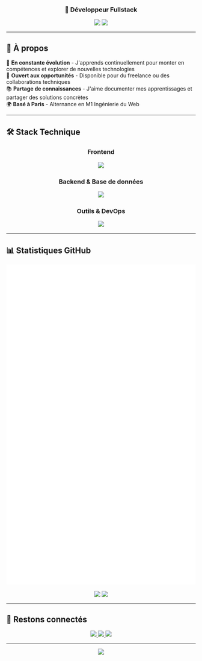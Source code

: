 <div align="center">

### 🚀 Développeur Fullstack

<p align="center">
  <img src="https://komarev.com/ghpvc/?username=VictorJqn&color=61DAFB&style=for-the-badge&label=Profile+Views" />
  <img src="https://img.shields.io/github/followers/VictorJqn?style=for-the-badge&color=61DAFB&labelColor=1e1e2e&logo=github" />
</p>

</div>

---

## 🎯 À propos

🧠 **En constante évolution** - J'apprends continuellement pour monter en compétences et explorer de nouvelles technologies  
💼 **Ouvert aux opportunités** - Disponible pour du freelance ou des collaborations techniques  
📚 **Partage de connaissances** - J'aime documenter mes apprentissages et partager des solutions concrètes  
🌍 **Basé à Paris** - Alternance en M1 Ingénierie du Web

---

## 🛠️ Stack Technique

<div align="center">

### Frontend

<img src="https://skillicons.dev/icons?i=js,ts,react,nextjs,html,css,tailwind" />

### Backend & Base de données

<img src="https://skillicons.dev/icons?i=nodejs,express,postgresql,mongodb" />

### Outils & DevOps

<img src="https://skillicons.dev/icons?i=git,github,vscode,docker,vercel" />

</div>

---

## 📊 Statistiques GitHub

<div align="center">
  
![Metrics](https://raw.githubusercontent.com/VictorJqn/VictorJqn/main/github-metrics.svg)

<img src="https://github-readme-stats.vercel.app/api?username=VictorJqn&show_icons=true&theme=tokyonight&hide_border=true&bg_color=0D1117&title_color=61DAFB&icon_color=61DAFB&text_color=C9D1D9" width="49%" />
<img src="https://github-readme-streak-stats.herokuapp.com/?user=VictorJqn&theme=tokyonight&hide_border=true&background=0D1117&stroke=61DAFB&ring=61DAFB&fire=61DAFB&currStreakLabel=61DAFB" width="49%" />

</div>

---

## 🤝 Restons connectés

<div align="center">

<a href="https://victorjacquin.fr" target="_blank">
  <img src="https://img.shields.io/badge/Portfolio-FF5722?style=for-the-badge&logo=google-chrome&logoColor=white" />
</a>
<a href="mailto:victorjacquin.dev@gmail.com">
  <img src="https://img.shields.io/badge/Email-D14836?style=for-the-badge&logo=gmail&logoColor=white" />
</a>
<a href="https://www.linkedin.com/in/victor-jacquin-505a27214/" target="_blank">
  <img src="https://img.shields.io/badge/LinkedIn-0077B5?style=for-the-badge&logo=linkedin&logoColor=white" />
</a>

</div>

---

<div align="center">
  <img src="https://capsule-render.vercel.app/api?type=waving&color=61DAFB&height=120&section=footer" />
</div>
